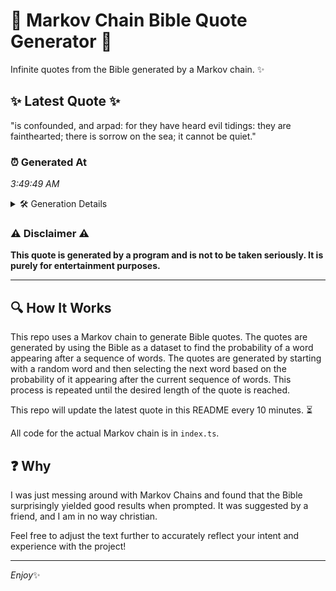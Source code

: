 # 📖 Markov Chain Bible Quote Generator 📖

Infinite quotes from the Bible generated by a Markov chain. ✨

## ✨ Latest Quote ✨
"is confounded, and arpad: for they have heard evil tidings: they are fainthearted; there is sorrow on the sea; it cannot be quiet."

### ⏰ Generated At
*3:49:49 AM*

<details>
    <summary>🛠️ Generation Details</summary>
    <p>
        <strong>🌱 Seed:</strong> is<br>
        <strong>🔄 Iterations:</strong> 22<br>
        <strong>📜 Context History:</strong><br>[ is ]: confounded,<br>[ is, confounded, ]: and<br>[ is, confounded,, and ]: arpad:<br>[ is, confounded,, and, arpad: ]: for<br>[ is, confounded,, and, arpad:, for ]: they<br>[ is, confounded,, and, arpad:, for, they ]: have<br>[ confounded,, and, arpad:, for, they, have ]: heard<br>[ and, arpad:, for, they, have, heard ]: evil<br>[ arpad:, for, they, have, heard, evil ]: tidings:<br>[ for, they, have, heard, evil, tidings: ]: they<br>[ they, have, heard, evil, tidings:, they ]: are<br>[ have, heard, evil, tidings:, they, are ]: fainthearted;<br>[ heard, evil, tidings:, they, are, fainthearted; ]: there<br>[ evil, tidings:, they, are, fainthearted;, there ]: is<br>[ tidings:, they, are, fainthearted;, there, is ]: sorrow<br>[ they, are, fainthearted;, there, is, sorrow ]: on<br>[ are, fainthearted;, there, is, sorrow, on ]: the<br>[ fainthearted;, there, is, sorrow, on, the ]: sea;<br>[ there, is, sorrow, on, the, sea; ]: it<br>[ is, sorrow, on, the, sea;, it ]: cannot<br>[ sorrow, on, the, sea;, it, cannot ]: be<br>[ on, the, sea;, it, cannot, be ]: quiet.<br>
    </p>
</details>

### ⚠️ Disclaimer ⚠️
**This quote is generated by a program and is not to be taken seriously. It is purely for entertainment purposes.**

---

## 🔍 How It Works

This repo uses a Markov chain to generate Bible quotes. The quotes are generated by using the Bible as a dataset to find the probability of a word appearing after a sequence of words. The quotes are generated by starting with a random word and then selecting the next word based on the probability of it appearing after the current sequence of words. This process is repeated until the desired length of the quote is reached.

This repo will update the latest quote in this README every 10 minutes. ⏳

All code for the actual Markov chain is in `index.ts`.

## ❓ Why

I was just messing around with Markov Chains and found that the Bible surprisingly yielded good results when prompted. 
It was suggested by a friend, and I am in no way christian.

Feel free to adjust the text further to accurately reflect your intent and experience with the project!

---

*Enjoy*✨
